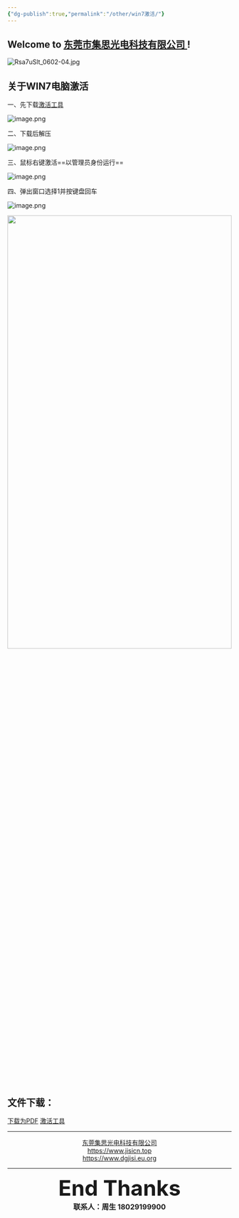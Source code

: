 ```yaml
---
{"dg-publish":true,"permalink":"/other/win7激活/"}
---
```



## Welcome to [东莞市集思光电科技有限公司 ](https://jisicn.top) ! 

![Rsa7uSlt_0602-04.jpg](https://tc.899900.xyz/img/202303301656475.jpg)

## 关于WIN7电脑激活
<div STYLE="page-break-after: always;"></div>

一、先下载[激活工具](https://jisi.lanzout.com/iJZUd23nk9ra)

![image.png](https://tc.899900.xyz/img/202407061023574.png)

二、下载后解压

![image.png](https://tc.899900.xyz/img/202407061024002.png)
<!-- 分割 --><div STYLE="page-break-after: always;"></div>

三、鼠标右键激活==以管理员身份运行==

![image.png](https://tc.899900.xyz/img/202407061025384.png)

四、弹出窗口选择1并按键盘回车

![image.png](https://tc.899900.xyz/img/202407061027990.png)


<!-- 分割 --><div STYLE="page-break-after: always;"></div>

<div align="center"><img src="https://tc.899900.xyz/img/202304122151817.JPG" width="100%" height="50%"></img></div>

## 文件下载：
[下载为PDF]()          [激活工具](https://jisi.lanzout.com/iJZUd23nk9ra)

---

<center><a href="Https://www.jisicn.top" target="_blank">东莞集思光电科技有限公司</a></center>
<center><a href="Https://www.jisicn.top" target="_blank">https://www.jisicn.top</a></center>
<center><a href="Https://www.dgjisi.eu.org" target="_blank">https://www.dgjisi.eu.org</a></center>

---

<div align='center' ><font size='50'><b>End   Thanks</b></font></div>

<div align='center'><font size='3'><b>联系人：周生  18029199900</b></font></div>